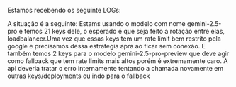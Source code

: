 Estamos recebendo os seguinte LOGs:

<logs>

</logs>



A situação é a seguinte: Estams usando o modelo com nome gemini-2.5-pro e temos 21 keys dele, o esperado é que seja feito a rotação entre elas, loadbalancer.Uma vez que essas keys tem um rate limit bem restrito pela google e precisamos dessa estrategia apra ao ficar sem conexão. E também temos 2 keys para o modelo gemini-2.5-pro-preview que deve agir como fallback que tem rate limits mais altos porém é extremamente caro.
A api deveria tratar o erro internamente tentando a chamada novamente em outras keys/deployments ou indo para o fallback